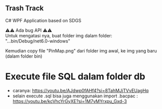 ## Trash Track
C# WPF Application based on SDGS

⚠️⚠️ Ada bug API ⚠️⚠️  
Untuk mengatasi nya, buat folder img dalam folder:  
"...bin/Debug/net6.0-windows"

Kemudian copy file "PinMap.png" dari folder img awal, ke img yang baru (dalam folder bin)
# Execute file SQL dalam folder db
* caranya: https://youtu.be/AJdwp0fAHf4?si=8TahMJjTVvEUagHq
* selain execute .sql bisa juga menggunakan import .bacpac : https://youtu.be/kcVhcYrGyXE?si=1M7vMYrxpu_Gxd-3


